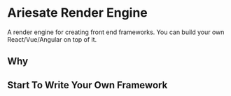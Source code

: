 # Ariesate Render Engine

A render engine for creating front end frameworks.
You can build your own React/Vue/Angular on top of it.

## Why

## Start To Write Your Own Framework